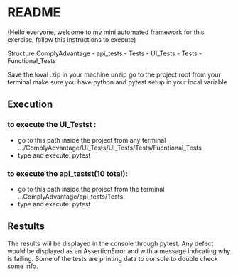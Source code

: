 # README


(Hello everyone, welcome to my mini automated framework for this exercise, follow this instructions to execute)

Structure ComplyAdvantage
			- api_tests
				- Tests
			- UI_Tests
				- Tests
					- Functional_Tests

Save the loval .zip in your machine
unzip
go to the project root from your terminal
make sure you have python and pytest setup in your local variable

## Execution

### to execute the UI_Testst :

- go to this path inside the project from any terminal .../ComplyAdvantage/UI_Tests/UI_Tests/Tests/Fucntional_Tests
- type and execute: pytest


### to execute the api_testst(10 total):

- go to this path inside the project from the terminal ...ComplyAdvantage/api_tests/Tests
- type and execute: pytest 


## Restults
The results wiil be displayed in the console through pytest. Any defect would be displayed as an AssertionError and with a message indicating why is failing. Some
of the tests are printing data to console to double check some info.
